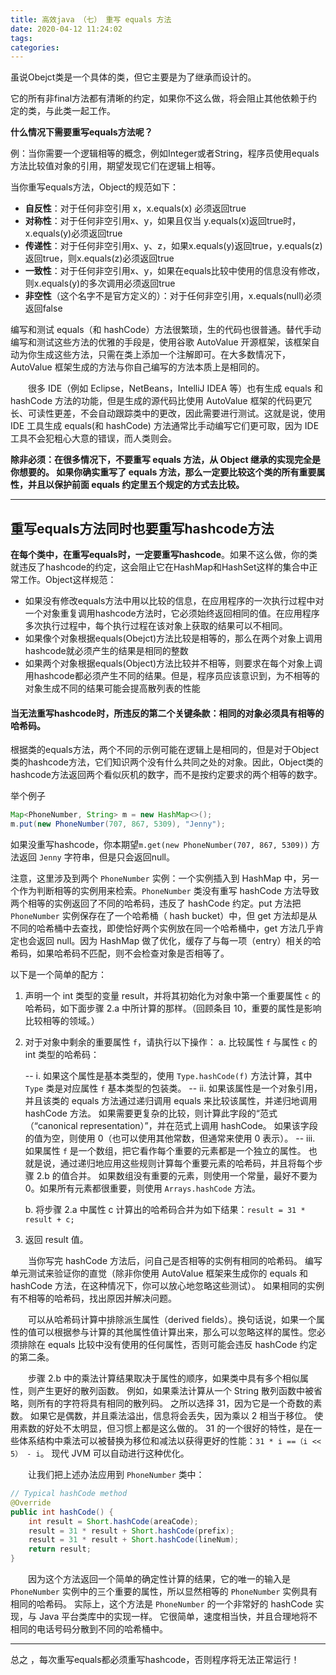 ```yaml
---
title: 高效java （七） 重写 equals 方法
date: 2020-04-12 11:24:02
tags:
categories:
---
```


虽说Obejct类是一个具体的类，但它主要是为了继承而设计的。

它的所有非final方法都有清晰的约定，如果你不这么做，将会阻止其他依赖于约定的类，与此类一起工作。

**什么情况下需要重写equals方法呢？**

例：当你需要一个逻辑相等的概念，例如Integer或者String，程序员使用equals方法比较值对象的引用，期望发现它们在逻辑上相等。

当你重写equals方法，Object的规范如下：

- **自反性**：对于任何非空引用 x，x.equals(x) 必须返回true
- **对称性**：对于任何非空引用x、y，如果且仅当 y.equals(x)返回true时，x.equals(y)必须返回true
- **传递性**：对于任何非空引用x、y、z，如果x.equals(y)返回true，y.equals(z) 返回true，则x.equals(z)必须返回true
- **一致性**：对于任何非空引用x、y，如果在equals比较中使用的信息没有修改，则x.equals(y)的多次调用必须返回true
- **非空性**（这个名字不是官方定义的）：对于任何非空引用，x.equals(null)必须返回false



编写和测试 equals（和 hashCode）方法很繁琐，生的代码也很普通。替代手动编写和测试这些方法的优雅的手段是，使用谷歌 AutoValue 开源框架，该框架自动为你生成这些方法，只需在类上添加一个注解即可。在大多数情况下，AutoValue 框架生成的方法与你自己编写的方法本质上是相同的。

　　很多 IDE（例如 Eclipse，NetBeans，IntelliJ IDEA 等）也有生成 equals 和 hashCode 方法的功能，但是生成的源代码比使用 AutoValue 框架的代码更冗长、可读性更差，不会自动跟踪类中的更改，因此需要进行测试。这就是说，使用 IDE 工具生成 equals(和 hashCode) 方法通常比手动编写它们更可取，因为 IDE 工具不会犯粗心大意的错误，而人类则会。

**除非必须：在很多情况下，不要重写 equals 方法，从 Object 继承的实现完全是你想要的。 如果你确实重写了 equals 方法，那么一定要比较这个类的所有重要属性，并且以保护前面 equals 约定里五个规定的方式去比较。**



---



## 重写equals方法同时也要重写hashcode方法

**在每个类中，在重写equals时，一定要重写hashcode**。如果不这么做，你的类就违反了hashcode的约定，这会阻止它在HashMap和HashSet这样的集合中正常工作。Object这样规范：

- 如果没有修改equals方法中用以比较的信息，在应用程序的一次执行过程中对一个对象重复调用hashcode方法时，它必须始终返回相同的值。在应用程序多次执行过程中，每个执行过程在该对象上获取的结果可以不相同。
- 如果像个对象根据equals(Obejct)方法比较是相等的，那么在两个对象上调用hashcode就必须产生的结果是相同的整数
- 如果两个对象根据equals(Object)方法比较并不相等，则要求在每个对象上调用hashcode都必须产生不同的结果。但是，程序员应该意识到，为不相等的对象生成不同的结果可能会提高散列表的性能

#### 当无法重写hashcode时，所违反的第二个关键条款：相同的对象必须具有相等的哈希码。

根据类的equals方法，两个不同的示例可能在逻辑上是相同的，但是对于Object类的hashcode方法，它们知识两个没有什么共同之处的对象。因此，Object类的hashcode方法返回两个看似灰机的数字，而不是按约定要求的两个相等的数字。

举个例子

```java
Map<PhoneNumber, String> m = new HashMap<>();
m.put(new PhoneNumber(707, 867, 5309), "Jenny");
```

如果没重写hashcode，你本期望`m.get(new PhoneNumber(707, 867, 5309))` 方法返回 `Jenny` 字符串，但是只会返回null。

注意，这里涉及到两个 `PhoneNumber` 实例：一个实例插入到 HashMap 中，另一个作为判断相等的实例用来检索。`PhoneNumber` 类没有重写 hashCode 方法导致两个相等的实例返回了不同的哈希码，违反了 hashCode 约定。put 方法把 `PhoneNumber` 实例保存在了一个哈希桶（ hash bucket）中，但 get 方法却是从不同的哈希桶中去查找，即使恰好两个实例放在同一个哈希桶中，get 方法几乎肯定也会返回 null。因为 HashMap 做了优化，缓存了与每一项（entry）相关的哈希码，如果哈希码不匹配，则不会检查对象是否相等了。



 以下是一个简单的配方：

1. 声明一个 int 类型的变量 result，并将其初始化为对象中第一个重要属性 `c` 的哈希码，如下面步骤 2.a 中所计算的那样。（回顾条目 10，重要的属性是影响比较相等的领域。）

2. 对于对象中剩余的重要属性 `f`，请执行以下操作：
   a. 比较属性 `f` 与属性 `c` 的 int 类型的哈希码：

     -- i. 如果这个属性是基本类型的，使用 `Type.hashCode(f)` 方法计算，其中 `Type` 类是对应属性 `f` 基本类型的包装类。
     -- ii. 如果该属性是一个对象引用，并且该类的 equals 方法通过递归调用 equals 来比较该属性，并递归地调用 hashCode 方法。 如果需要更复杂的比较，则计算此字段的“范式（“canonical representation）”，并在范式上调用 hashCode。 如果该字段的值为空，则使用 0（也可以使用其他常数，但通常来使用 0 表示）。
      -- iii. 如果属性 `f` 是一个数组，把它看作每个重要的元素都是一个独立的属性。 也就是说，通过递归地应用这些规则计算每个重要元素的哈希码，并且将每个步骤 2.b 的值合并。 如果数组没有重要的元素，则使用一个常量，最好不要为 0。如果所有元素都很重要，则使用 `Arrays.hashCode` 方法。

   b. 将步骤 2.a 中属性 c 计算出的哈希码合并为如下结果：`result = 31 * result + c;`

3. 返回 result 值。

　　当你写完 hashCode 方法后，问自己是否相等的实例有相同的哈希码。 编写单元测试来验证你的直觉（除非你使用 AutoValue 框架来生成你的 equals 和 hashCode 方法，在这种情况下，你可以放心地忽略这些测试）。 如果相同的实例有不相等的哈希码，找出原因并解决问题。

　　可以从哈希码计算中排除派生属性（derived fields）。换句话说，如果一个属性的值可以根据参与计算的其他属性值计算出来，那么可以忽略这样的属性。您必须排除在 equals 比较中没有使用的任何属性，否则可能会违反 hashCode 约定的第二条。

　　步骤 2.b 中的乘法计算结果取决于属性的顺序，如果类中具有多个相似属性，则产生更好的散列函数。 例如，如果乘法计算从一个 String 散列函数中被省略，则所有的字符将具有相同的散列码。 之所以选择 31，因为它是一个奇数的素数。 如果它是偶数，并且乘法溢出，信息将会丢失，因为乘以 2 相当于移位。 使用素数的好处不太明显，但习惯上都是这么做的。 31 的一个很好的特性，是在一些体系结构中乘法可以被替换为移位和减法以获得更好的性能：`31 * i ==（i << 5） - i`。 现代 JVM 可以自动进行这种优化。

　　让我们把上述办法应用到 `PhoneNumber` 类中：

```java
// Typical hashCode method
@Override 
public int hashCode() {
    int result = Short.hashCode(areaCode);
    result = 31 * result + Short.hashCode(prefix);
    result = 31 * result + Short.hashCode(lineNum);
    return result;
}
```

　　因为这个方法返回一个简单的确定性计算的结果，它的唯一的输入是 `PhoneNumber` 实例中的三个重要的属性，所以显然相等的 `PhoneNumber` 实例具有相同的哈希码。 实际上，这个方法是 `PhoneNumber` 的一个非常好的 hashCode 实现，与 Java 平台类库中的实现一样。 它很简单，速度相当快，并且合理地将不相同的电话号码分散到不同的哈希桶中。





---

总之 ，每次重写equals都必须重写hashcode，否则程序将无法正常运行！